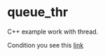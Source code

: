 # queue_thr
C++ example work with thread.

Condition you see this [link](https://github.com/netology-code/map-homeworks/blob/main/01/readme.md)
